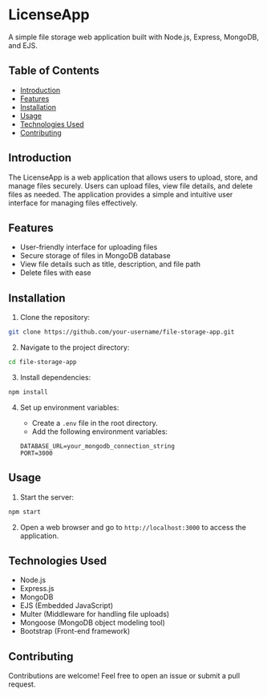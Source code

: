 # LicenseApp
A simple file storage web application built with Node.js, Express, MongoDB, and EJS.

## Table of Contents

- [Introduction](#introduction)
- [Features](#features)
- [Installation](#installation)
- [Usage](#usage)
- [Technologies Used](#technologies-used)
- [Contributing](#contributing)

## Introduction

The LicenseApp is a web application that allows users to upload, store, and manage files securely. Users can upload files, view file details, and delete files as needed. The application provides a simple and intuitive user interface for managing files effectively.

## Features

- User-friendly interface for uploading files
- Secure storage of files in MongoDB database
- View file details such as title, description, and file path
- Delete files with ease

## Installation

1. Clone the repository:

```bash
git clone https://github.com/your-username/file-storage-app.git
```

2. Navigate to the project directory:

```bash
cd file-storage-app
```

3. Install dependencies:

```bash
npm install
```

4. Set up environment variables:

   - Create a `.env` file in the root directory.
   - Add the following environment variables:

   ```plaintext
   DATABASE_URL=your_mongodb_connection_string
   PORT=3000
   ```

## Usage

1. Start the server:

```bash
npm start
```

2. Open a web browser and go to `http://localhost:3000` to access the application.

## Technologies Used

- Node.js
- Express.js
- MongoDB
- EJS (Embedded JavaScript)
- Multer (Middleware for handling file uploads)
- Mongoose (MongoDB object modeling tool)
- Bootstrap (Front-end framework)

## Contributing

Contributions are welcome! Feel free to open an issue or submit a pull request.
